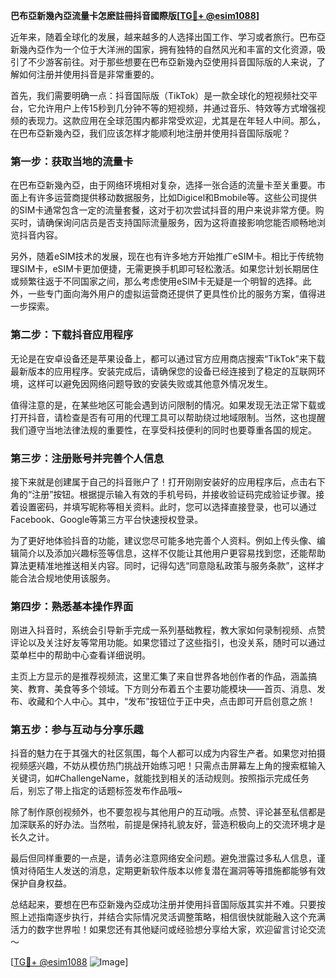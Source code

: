 **巴布亞新幾內亞流量卡怎麽註冊抖音國際版[[TG💪+ @esim1088](https://t.me/s/esim1088)]**

近年来，随着全球化的发展，越来越多的人选择出国工作、学习或者旅行。巴布亞新幾內亞作为一个位于大洋洲的国家，拥有独特的自然风光和丰富的文化资源，吸引了不少游客前往。对于那些想要在巴布亞新幾內亞使用抖音国际版的人来说，了解如何注册并使用抖音是非常重要的。

首先，我们需要明确一点：抖音国际版（TikTok）是一款全球化的短视频社交平台，它允许用户上传15秒到几分钟不等的短视频，并通过音乐、特效等方式增强视频的表现力。这款应用在全球范围内都非常受欢迎，尤其是在年轻人中间。那么，在巴布亞新幾內亞，我们应该怎样才能顺利地注册并使用抖音国际版呢？

### 第一步：获取当地的流量卡

在巴布亞新幾內亞，由于网络环境相对复杂，选择一张合适的流量卡至关重要。市面上有许多运营商提供移动数据服务，比如Digicel和Bmobile等。这些公司提供的SIM卡通常包含一定的流量套餐，这对于初次尝试抖音的用户来说非常方便。购买时，请确保询问店员是否支持国际流量服务，因为这将直接影响您能否顺畅地浏览抖音内容。

另外，随着eSIM技术的发展，现在也有许多地方开始推广eSIM卡。相比于传统物理SIM卡，eSIM卡更加便捷，无需更换手机即可轻松激活。如果您计划长期居住或频繁往返于不同国家之间，那么考虑使用eSIM卡无疑是一个明智的选择。此外，一些专门面向海外用户的虚拟运营商还提供了更具性价比的服务方案，值得进一步探索。

### 第二步：下载抖音应用程序

无论是在安卓设备还是苹果设备上，都可以通过官方应用商店搜索“TikTok”来下载最新版本的应用程序。安装完成后，请确保您的设备已经连接到了稳定的互联网环境，这样可以避免因网络问题导致的安装失败或其他意外情况发生。

值得注意的是，在某些地区可能会遇到访问限制的情况。如果发现无法正常下载或打开抖音，请检查是否有可用的代理工具可以帮助绕过地域限制。当然，这也提醒我们遵守当地法律法规的重要性，在享受科技便利的同时也要尊重各国的规定。

### 第三步：注册账号并完善个人信息

接下来就是创建属于自己的抖音账户了！打开刚刚安装好的应用程序后，点击右下角的“注册”按钮。根据提示输入有效的手机号码，并接收验证码完成验证步骤。接着设置密码，并填写昵称等相关资料。此时，您可以选择直接登录，也可以通过Facebook、Google等第三方平台快速授权登录。

为了更好地体验抖音的功能，建议您尽可能多地完善个人资料。例如上传头像、编辑简介以及添加兴趣标签等信息，这样不仅能让其他用户更容易找到您，还能帮助算法更精准地推送相关内容。同时，记得勾选“同意隐私政策与服务条款”，这样才能合法合规地使用该服务。

### 第四步：熟悉基本操作界面

刚进入抖音时，系统会引导新手完成一系列基础教程，教大家如何录制视频、点赞评论以及关注好友等常用功能。如果您错过了这些指引，也没关系，随时可以通过菜单栏中的帮助中心查看详细说明。

主页上方显示的是推荐视频流，这里汇集了来自世界各地创作者的作品，涵盖搞笑、教育、美食等多个领域。下方则分布着五个主要功能模块——首页、消息、发布、收藏和个人中心。其中，“发布”按钮位于正中央，点击即可开启创意之旅！

### 第五步：参与互动与分享乐趣

抖音的魅力在于其强大的社区氛围，每个人都可以成为内容生产者。如果您对拍摄视频感兴趣，不妨从模仿热门挑战开始练习吧！只需点击屏幕左上角的搜索框输入关键词，如#ChallengeName，就能找到相关的活动规则。按照指示完成任务后，别忘了带上指定的话题标签发布作品哦~

除了制作原创视频外，也不要忽视与其他用户的互动哦。点赞、评论甚至私信都是加深联系的好办法。当然啦，前提是保持礼貌友好，营造积极向上的交流环境才是长久之计。

最后但同样重要的一点是，请务必注意网络安全问题。避免泄露过多私人信息，谨慎对待陌生人发送的消息，定期更新软件版本以修复潜在漏洞等等措施都能够有效保护自身权益。

总结起来，要想在巴布亞新幾內亞成功注册并使用抖音国际版其实并不难。只要按照上述指南逐步执行，并结合实际情况灵活调整策略，相信很快就能融入这个充满活力的数字世界啦！如果您还有其他疑问或经验想分享给大家，欢迎留言讨论交流～

[[TG💪+ @esim1088](https://t.me/s/esim1088) ![Image](https://i.postimg.cc/4NQfJmqS/Snipaste-2025-05-13-00-14-12.png)]
